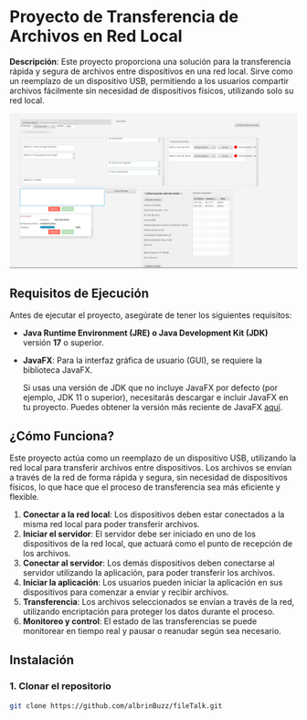 # Proyecto de Transferencia de Archivos en Red Local

**Descripción**: Este proyecto proporciona una solución para la transferencia rápida y segura de archivos entre dispositivos en una red local. Sirve como un reemplazo de un dispositivo USB, permitiendo a los usuarios compartir archivos fácilmente sin necesidad de dispositivos físicos, utilizando solo su red local.

![Interfaz de usuario](https://github.com/albrinBuzz/fileTalk/blob/main/data/interfaz.png)

## Requisitos de Ejecución

Antes de ejecutar el proyecto, asegúrate de tener los siguientes requisitos:

- **Java Runtime Environment (JRE) o Java Development Kit (JDK)** versión **17** o superior.
- **JavaFX**: Para la interfaz gráfica de usuario (GUI), se requiere la biblioteca JavaFX.

  Si usas una versión de JDK que no incluye JavaFX por defecto (por ejemplo, JDK 11 o superior), necesitarás descargar e incluir JavaFX en tu proyecto. Puedes obtener la versión más reciente de JavaFX [aquí](https://openjfx.io/).

## ¿Cómo Funciona?

Este proyecto actúa como un reemplazo de un dispositivo USB, utilizando la red local para transferir archivos entre dispositivos. Los archivos se envían a través de la red de forma rápida y segura, sin necesidad de dispositivos físicos, lo que hace que el proceso de transferencia sea más eficiente y flexible.

1. **Conectar a la red local**: Los dispositivos deben estar conectados a la misma red local para poder transferir archivos.
2. **Iniciar el servidor**: El servidor debe ser iniciado en uno de los dispositivos de la red local, que actuará como el punto de recepción de los archivos.
3. **Conectar al servidor**: Los demás dispositivos deben conectarse al servidor utilizando la aplicación, para poder transferir los archivos.
4. **Iniciar la aplicación**: Los usuarios pueden iniciar la aplicación en sus dispositivos para comenzar a enviar y recibir archivos.
5. **Transferencia**: Los archivos seleccionados se envían a través de la red, utilizando encriptación para proteger los datos durante el proceso.
6. **Monitoreo y control**: El estado de las transferencias se puede monitorear en tiempo real y pausar o reanudar según sea necesario.

## Instalación

### 1. Clonar el repositorio

```bash
git clone https://github.com/albrinBuzz/fileTalk.git
